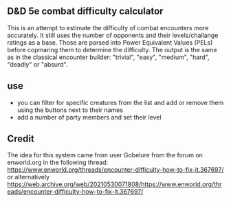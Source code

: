 ## D&D 5e combat difficulty calculator
This is an attempt to estimate the difficulty of combat encounters more accurately. It still uses the number of opponents and their levels/challange ratings as a base. Those are parsed into Power Equivalent Values (PELs) before copmaring them to determine the difficulty.
The output is the same as in the classical encounter builder: "trivial", "easy", "medium", "hard", "deadly" or "absurd".

## use
- you can filter for specific creatures from the list and add or remove them using the buttons next to their names
- add a number of party members and set their level

## Credit
The idea for this system came from user Gobelure from the forum on enworld.org in the following thread:
https://www.enworld.org/threads/encounter-difficulty-how-to-fix-it.367697/
or alternatively
https://web.archive.org/web/20210530071808/https://www.enworld.org/threads/encounter-difficulty-how-to-fix-it.367697/